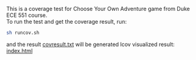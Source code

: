 
This is a coverage test for Choose Your Own Adventure game from Duke ECE 551 course.   
To run the test and get the coverage result, run:
```bash
sh runcov.sh
```
and the result [covresult.txt](./covresult.txt) will be generated 
lcov visualized result: [index.html](./cov_result/index.html)